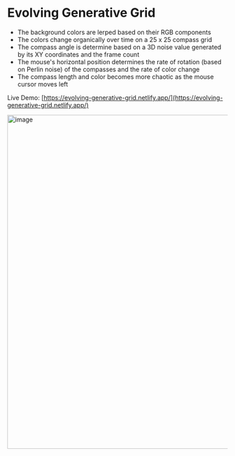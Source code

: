 # Evolving Generative Grid
* The background colors are lerped based on their RGB components
* The colors change organically over time on a 25 x 25 compass grid
* The compass angle is determine based on a 3D noise value generated by its XY coordinates and the frame count
* The mouse's horizontal position determines the rate of rotation (based on Perlin noise) of the compasses and the rate of color change
* The compass length and color becomes more chaotic as the mouse cursor moves left

Live Demo: [https://evolving-generative-grid.netlify.app/](https://evolving-generative-grid.netlify.app/)

[<img width="765" alt="image" src="https://user-images.githubusercontent.com/114364831/209480761-50b7edc7-1e44-42e2-ad7c-5d49eced2c51.png">](https://evolving-generative-grid.netlify.app/)
